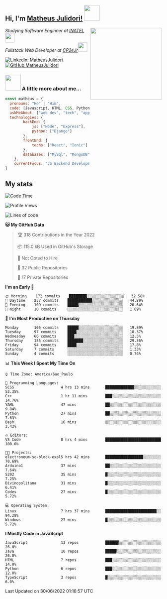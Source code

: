 <h2> Hi, I'm <a href="https://matheusjulidori.github.io" target="_blank">Matheus Julidori!</a> <img src="https://media.giphy.com/media/12oufCB0MyZ1Go/giphy.gif" width="50"></h2>
<img align='right' src="https://media.giphy.com/media/3oKIPnAiaMCws8nOsE/giphy.gif" width="230" height="auto">
<p><em>Studying Software Enginner at <a href="http://www.inatel.br" target="_blank">INATEL</a><img src="https://media.giphy.com/media/fYSnHlufseco8Fh93Z/giphy.gif" width="30"></br>
  Fullstack Web Developer at <a href="http://www.cp2ejr.com.br" target="_blank">CP2eJr</a><img src="https://media.giphy.com/media/WUlplcMpOCEmTGBtBW/giphy.gif" width="30"> 
</em></p>

[![Linkedin: MatheusJulidori](https://img.shields.io/badge/-MatheusJulidori-blue?style=flat-square&logo=Linkedin&logoColor=white&link=https://www.linkedin.com/in/MatheusJulidori/)](https://www.linkedin.com/in/MatheusJulidori/)
[![GitHub MatheusJulidori](https://img.shields.io/github/followers/matheusjulidori?label=follow&style=social)](https://github.com/MatheusJulidori)


### <img src="https://media.giphy.com/media/VgCDAzcKvsR6OM0uWg/giphy.gif" width="50"> A little more about me...  

```javascript
const matheus = {
  pronouns: "He" | "Him",
  code: [Javascript, HTML, CSS, Python, Java, C++, C],
  askMeAbout: ["web dev", "tech", "app dev", "games"],
  technologies: {
        backEnd: {
            js: ["Node", "Express"],
            python: ["Django"]
        },
        frontEnd: {
            techs: ["React", "Ionic"]
        },
        databases: ["MySql", "MongoDB","PostgreSQL"],
    },
    currentFocus: "JS Backend Development",
}
```
<h2>My stats</h2>

<!--START_SECTION:waka-->
![Code Time](http://img.shields.io/badge/Code%20Time-183%20hrs%2018%20mins-blue)

![Profile Views](http://img.shields.io/badge/Profile%20Views-7-blue)

![Lines of code](https://img.shields.io/badge/From%20Hello%20World%20I%27ve%20Written-611%20Thousand%20lines%20of%20code-blue)

**🐱 My GitHub Data** 

> 🏆 318 Contributions in the Year 2022
 > 
> 📦 115.0 kB Used in GitHub's Storage 
 > 
> 🚫 Not Opted to Hire
 > 
> 📜 32 Public Repositories 
 > 
> 🔑 17 Private Repositories  
 > 
**I'm an Early 🐤** 

```text
🌞 Morning    172 commits    ████████░░░░░░░░░░░░░░░░░   32.58% 
🌆 Daytime    237 commits    ███████████░░░░░░░░░░░░░░   44.89% 
🌃 Evening    109 commits    █████░░░░░░░░░░░░░░░░░░░░   20.64% 
🌙 Night      10 commits     ░░░░░░░░░░░░░░░░░░░░░░░░░   1.89%

```
📅 **I'm Most Productive on Thursday** 

```text
Monday       105 commits    █████░░░░░░░░░░░░░░░░░░░░   19.89% 
Tuesday      97 commits     ████░░░░░░░░░░░░░░░░░░░░░   18.37% 
Wednesday    66 commits     ███░░░░░░░░░░░░░░░░░░░░░░   12.5% 
Thursday     155 commits    ███████░░░░░░░░░░░░░░░░░░   29.36% 
Friday       94 commits     ████░░░░░░░░░░░░░░░░░░░░░   17.8% 
Saturday     7 commits      ░░░░░░░░░░░░░░░░░░░░░░░░░   1.33% 
Sunday       4 commits      ░░░░░░░░░░░░░░░░░░░░░░░░░   0.76%

```


📊 **This Week I Spent My Time On** 

```text
⌚︎ Time Zone: America/Sao_Paulo

💬 Programming Languages: 
SCSS                     4 hrs 13 mins       █████████████░░░░░░░░░░░░   52.35% 
C++                      1 hr 11 mins        ███░░░░░░░░░░░░░░░░░░░░░░   14.76% 
YAML                     47 mins             ██░░░░░░░░░░░░░░░░░░░░░░░   9.84% 
Python                   37 mins             ██░░░░░░░░░░░░░░░░░░░░░░░   7.63% 
Bash                     16 mins             ░░░░░░░░░░░░░░░░░░░░░░░░░   3.43%

🔥 Editors: 
VS Code                  8 hrs 4 mins        █████████████████████████   100.0%

🐱‍💻 Projects: 
electroneum-sc-block-expl5 hrs 42 mins       █████████████████░░░░░░░░   70.69% 
Arduino1                 37 mins             ██░░░░░░░░░░░░░░░░░░░░░░░   7.64% 
S202                     35 mins             █░░░░░░░░░░░░░░░░░░░░░░░░   7.25% 
Divinopolitana           31 mins             █░░░░░░░░░░░░░░░░░░░░░░░░   6.41% 
Codes                    27 mins             █░░░░░░░░░░░░░░░░░░░░░░░░   5.72%

💻 Operating System: 
Linux                    7 hrs 37 mins       ███████████████████████░░   94.28% 
Windows                  27 mins             █░░░░░░░░░░░░░░░░░░░░░░░░   5.72%

```

**I Mostly Code in JavaScript** 

```text
JavaScript               13 repos            ██████░░░░░░░░░░░░░░░░░░░   26.0% 
Java                     10 repos            █████░░░░░░░░░░░░░░░░░░░░   20.0% 
HTML                     7 repos             ███░░░░░░░░░░░░░░░░░░░░░░   14.0% 
Python                   6 repos             ███░░░░░░░░░░░░░░░░░░░░░░   12.0% 
TypeScript               3 repos             █░░░░░░░░░░░░░░░░░░░░░░░░   6.0%

```



 Last Updated on 30/06/2022 01:16:57 UTC
<!--END_SECTION:waka-->
